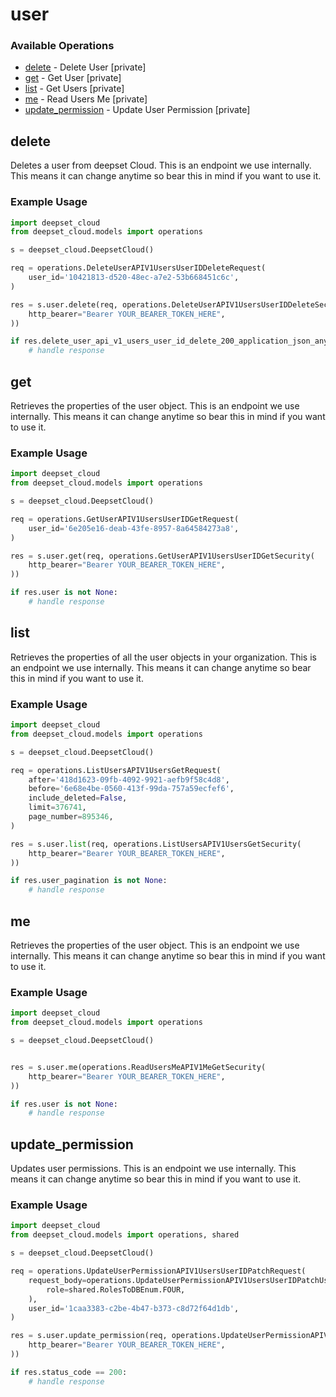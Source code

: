 # user

### Available Operations

* [delete](#delete) - Delete User [private]
* [get](#get) - Get User [private]
* [list](#list) - Get Users [private]
* [me](#me) - Read Users Me [private]
* [update_permission](#update_permission) - Update User Permission [private]

## delete

Deletes a user from deepset Cloud. This is an endpoint we use internally. This means it can change anytime so bear this in mind if you want to use it.

### Example Usage

```python
import deepset_cloud
from deepset_cloud.models import operations

s = deepset_cloud.DeepsetCloud()

req = operations.DeleteUserAPIV1UsersUserIDDeleteRequest(
    user_id='10421813-d520-48ec-a7e2-53b668451c6c',
)

res = s.user.delete(req, operations.DeleteUserAPIV1UsersUserIDDeleteSecurity(
    http_bearer="Bearer YOUR_BEARER_TOKEN_HERE",
))

if res.delete_user_api_v1_users_user_id_delete_200_application_json_any is not None:
    # handle response
```

## get

Retrieves the properties of the user object. This is an endpoint we use internally. This means it can change anytime so bear this in mind if you want to use it.

### Example Usage

```python
import deepset_cloud
from deepset_cloud.models import operations

s = deepset_cloud.DeepsetCloud()

req = operations.GetUserAPIV1UsersUserIDGetRequest(
    user_id='6e205e16-deab-43fe-8957-8a64584273a8',
)

res = s.user.get(req, operations.GetUserAPIV1UsersUserIDGetSecurity(
    http_bearer="Bearer YOUR_BEARER_TOKEN_HERE",
))

if res.user is not None:
    # handle response
```

## list

Retrieves the properties of all the user objects in your organization. This is an endpoint we use internally. This means it can change anytime so bear this in mind if you want to use it.

### Example Usage

```python
import deepset_cloud
from deepset_cloud.models import operations

s = deepset_cloud.DeepsetCloud()

req = operations.ListUsersAPIV1UsersGetRequest(
    after='418d1623-09fb-4092-9921-aefb9f58c4d8',
    before='6e68e4be-0560-413f-99da-757a59ecfef6',
    include_deleted=False,
    limit=376741,
    page_number=895346,
)

res = s.user.list(req, operations.ListUsersAPIV1UsersGetSecurity(
    http_bearer="Bearer YOUR_BEARER_TOKEN_HERE",
))

if res.user_pagination is not None:
    # handle response
```

## me

Retrieves the properties of the user object. This is an endpoint we use internally. This means it can change anytime so bear this in mind if you want to use it.

### Example Usage

```python
import deepset_cloud
from deepset_cloud.models import operations

s = deepset_cloud.DeepsetCloud()


res = s.user.me(operations.ReadUsersMeAPIV1MeGetSecurity(
    http_bearer="Bearer YOUR_BEARER_TOKEN_HERE",
))

if res.user is not None:
    # handle response
```

## update_permission

Updates user permissions. This is an endpoint we use internally. This means it can change anytime so bear this in mind if you want to use it.

### Example Usage

```python
import deepset_cloud
from deepset_cloud.models import operations, shared

s = deepset_cloud.DeepsetCloud()

req = operations.UpdateUserPermissionAPIV1UsersUserIDPatchRequest(
    request_body=operations.UpdateUserPermissionAPIV1UsersUserIDPatchUserRole(
        role=shared.RolesToDBEnum.FOUR,
    ),
    user_id='1caa3383-c2be-4b47-b373-c8d72f64d1db',
)

res = s.user.update_permission(req, operations.UpdateUserPermissionAPIV1UsersUserIDPatchSecurity(
    http_bearer="Bearer YOUR_BEARER_TOKEN_HERE",
))

if res.status_code == 200:
    # handle response
```
